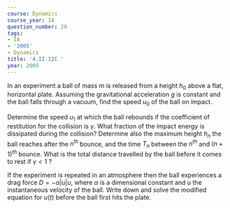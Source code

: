 ```yaml
---
course: Dynamics
course_year: IA
question_number: 29
tags:
- IA
- '2005'
- Dynamics
title: '4.II.12C '
year: 2005
---
```



In an experiment a ball of mass $m$ is released from a height $h_{0}$ above a flat, horizontal plate. Assuming the gravitational acceleration $g$ is constant and the ball falls through a vacuum, find the speed $u_{0}$ of the ball on impact.

Determine the speed $u_{1}$ at which the ball rebounds if the coefficient of restitution for the collision is $\gamma$. What fraction of the impact energy is dissipated during the collision? Determine also the maximum height $h_{n}$ the ball reaches after the $n^{\text {th }}$ bounce, and the time $T_{n}$ between the $n^{t h}$ and $(n+1)^{t h}$ bounce. What is the total distance travelled by the ball before it comes to rest if $\gamma<1$ ?

If the experiment is repeated in an atmosphere then the ball experiences a drag force $D=-\alpha|u| u$, where $\alpha$ is a dimensional constant and $u$ the instantaneous velocity of the ball. Write down and solve the modified equation for $u(t)$ before the ball first hits the plate.